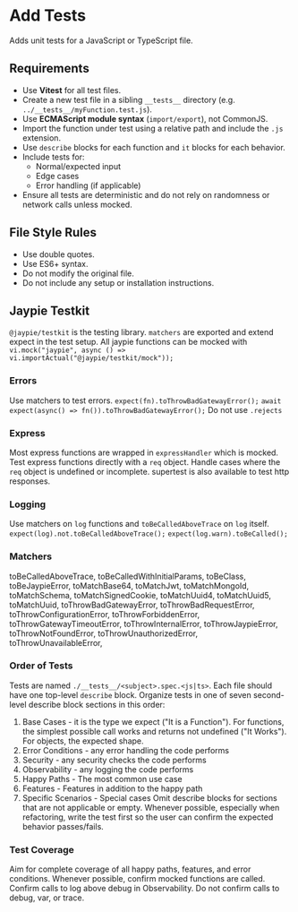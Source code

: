 # Add Tests

Adds unit tests for a JavaScript or TypeScript file.

## Requirements

- Use **Vitest** for all test files.
- Create a new test file in a sibling `__tests__` directory (e.g. `../__tests__/myFunction.test.js`).
- Use **ECMAScript module syntax** (`import/export`), not CommonJS.
- Import the function under test using a relative path and include the `.js` extension.
- Use `describe` blocks for each function and `it` blocks for each behavior.
- Include tests for:
  - Normal/expected input
  - Edge cases
  - Error handling (if applicable)
- Ensure all tests are deterministic and do not rely on randomness or network calls unless mocked.

## File Style Rules

- Use double quotes.
- Use ES6+ syntax.
- Do not modify the original file.
- Do not include any setup or installation instructions.

## Jaypie Testkit
`@jaypie/testkit` is the testing library.
`matchers` are exported and extend expect in the test setup.
All jaypie functions can be mocked with `vi.mock("jaypie", async () => vi.importActual("@jaypie/testkit/mock"));`
### Errors
Use matchers to test errors.
`expect(fn).toThrowBadGatewayError();`
`await expect(async() => fn()).toThrowBadGatewayError();`
Do not use `.rejects`
### Express
Most express functions are wrapped in `expressHandler` which is mocked.
Test express functions directly with a `req` object.
Handle cases where the `req` object is undefined or incomplete.
supertest is also available to test http responses.
### Logging
Use matchers on `log` functions and `toBeCalledAboveTrace` on `log` itself.
`expect(log).not.toBeCalledAboveTrace();`
`expect(log.warn).toBeCalled();`
### Matchers
toBeCalledAboveTrace, toBeCalledWithInitialParams, toBeClass, toBeJaypieError, toMatchBase64, toMatchJwt, toMatchMongoId, toMatchSchema, toMatchSignedCookie, toMatchUuid4, toMatchUuid5, toMatchUuid, toThrowBadGatewayError, toThrowBadRequestError, toThrowConfigurationError, toThrowForbiddenError, toThrowGatewayTimeoutError, toThrowInternalError, toThrowJaypieError, toThrowNotFoundError, toThrowUnauthorizedError, toThrowUnavailableError,
### Order of Tests
Tests are named `./__tests__/<subject>.spec.<js|ts>`.
Each file should have one top-level `describe` block.
Organize tests in one of seven second-level describe block sections in this order:
1. Base Cases - it is the type we expect ("It is a Function"). For functions, the simplest possible call works and returns not undefined ("It Works"). For objects, the expected shape.
2. Error Conditions - any error handling the code performs
3. Security - any security checks the code performs
4. Observability - any logging the code performs
5. Happy Paths - The most common use case
6. Features - Features in addition to the happy path
7. Specific Scenarios - Special cases
Omit describe blocks for sections that are not applicable or empty.
Whenever possible, especially when refactoring, write the test first so the user can confirm the expected behavior passes/fails.
### Test Coverage
Aim for complete coverage of all happy paths, features, and error conditions.
Whenever possible, confirm mocked functions are called.
Confirm calls to log above debug in Observability. Do not confirm calls to debug, var, or trace.
